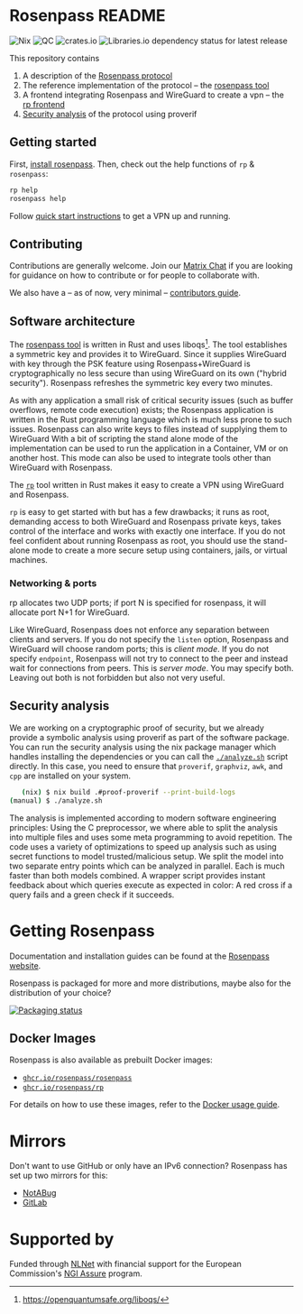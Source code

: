 # Rosenpass README

![Nix](https://github.com/rosenpass/rosenpass/actions/workflows/nix.yaml/badge.svg)
![QC](https://github.com/rosenpass/rosenpass/actions/workflows/qc.yaml/badge.svg)
![crates.io](https://img.shields.io/crates/v/rosenpass.svg)
![Libraries.io dependency status for latest release](https://img.shields.io/librariesio/release/cargo/rosenpass)

This repository contains

1. A description of the [Rosenpass protocol](https://github.com/rosenpass/rosenpass/raw/papers-pdf/whitepaper.pdf)
2. The reference implementation of the protocol – the [rosenpass tool](./src)
3. A frontend integrating Rosenpass and WireGuard to create a vpn – the [rp frontend](./rp)
4. [Security analysis](./analysis) of the protocol using proverif

## Getting started

First, [install rosenpass](#Getting-Rosenpass). Then, check out the help functions of `rp` & `rosenpass`:

```sh
rp help
rosenpass help
```

Follow [quick start instructions](https://rosenpass.eu/#start) to get a VPN up and running.

## Contributing

Contributions are generally welcome. Join our [Matrix Chat](https://matrix.to/#/#rosenpass:matrix.org) if you are looking for guidance on how to contribute or for people to collaborate with.

We also have a – as of now, very minimal – [contributors guide](CONTRIBUTING.md).

## Software architecture

The [rosenpass tool](./src/) is written in Rust and uses liboqs[^liboqs]. The tool establishes a symmetric key and provides it to WireGuard. Since it supplies WireGuard with key through the PSK feature using Rosenpass+WireGuard is cryptographically no less secure than using WireGuard on its own ("hybrid security"). Rosenpass refreshes the symmetric key every two minutes.

As with any application a small risk of critical security issues (such as buffer overflows, remote code execution) exists; the Rosenpass application is written in the Rust programming language which is much less prone to such issues. Rosenpass can also write keys to files instead of supplying them to WireGuard With a bit of scripting the stand alone mode of the implementation can be used to run the application in a Container, VM or on another host. This mode can also be used to integrate tools other than WireGuard with Rosenpass.

The [`rp`](./rp) tool written in Rust makes it easy to create a VPN using WireGuard and Rosenpass.

`rp` is easy to get started with but has a few drawbacks; it runs as root, demanding access to both WireGuard
and Rosenpass private keys, takes control of the interface and works with exactly one interface. If you do not feel confident about running Rosenpass as root, you should use the stand-alone mode to create a more secure setup using containers, jails, or virtual machines.

### Networking & ports

rp allocates two UDP ports; if port N is specified for rosenpass, it will allocate port N+1 for WireGuard.

Like WireGuard, Rosenpass does not enforce any separation between clients and servers.
If you do not specify the `listen` option, Rosenpass and WireGuard will choose random ports; this is _client mode_.
If you do not specify `endpoint`, Rosenpass will not try to connect to the peer and instead wait for connections from peers. This is _server mode_.
You may specify both. Leaving out both is not forbidden but also not very useful.

## Security analysis

<!-- Currently, a symbolic analysis in proverif asserts various properties for the Rosenpass protocol. Further on, a proof of the cryptographic promises based on cryptoverif is in the process of being made. -->

We are working on a cryptographic proof of security, but we already provide a symbolic analysis using proverif as part of the software package. You can run the security analysis using the nix package manager which handles installing the dependencies or you can call the [`./analyze.sh`](https://github.com/rosenpass/rosenpass/blob/main/analyze.sh) script directly. In this case, you need to ensure that `proverif`, `graphviz`, `awk`, and `cpp` are installed on your system.

```sh
   (nix) $ nix build .#proof-proverif --print-build-logs
(manual) $ ./analyze.sh
```

The analysis is implemented according to modern software engineering principles: Using the C preprocessor, we where able to split the analysis into multiple files and uses some meta programming to avoid repetition.
The code uses a variety of optimizations to speed up analysis such as using secret functions to model trusted/malicious setup. We split the model into two separate entry points which can be analyzed in parallel. Each is much faster than both models combined.
A wrapper script provides instant feedback about which queries execute as expected in color: A red cross if a query fails and a green check if it succeeds.

[^liboqs]: https://openquantumsafe.org/liboqs/
[^wg]: https://www.wireguard.com/
[^pqwg]: https://eprint.iacr.org/2020/379
[^pqwg-statedis]: Unless supplied with a pre-shared-key, but this defeats the purpose of a key exchange protocol
[^wg-statedis]: https://lists.zx2c4.com/pipermail/wireguard/2021-August/006916.htmlA

# Getting Rosenpass

Documentation and installation guides can be found at the [Rosenpass website](https://rosenpass.eu/docs).

Rosenpass is packaged for more and more distributions, maybe also for the distribution of your choice?

[![Packaging status](https://repology.org/badge/vertical-allrepos/rosenpass.svg)](https://repology.org/project/rosenpass/versions)

## Docker Images

Rosenpass is also available as prebuilt Docker images:

- [`ghcr.io/rosenpass/rosenpass`](https://github.com/rosenpass/rosenpass/pkgs/container/rosenpass)
- [`ghcr.io/rosenpass/rp`](https://github.com/rosenpass/rosenpass/pkgs/container/rp)

For details on how to use these images, refer to the [Docker usage guide](docker/USAGE.md).

# Mirrors

Don't want to use GitHub or only have an IPv6 connection? Rosenpass has set up two mirrors for this:

- [NotABug](https://notabug.org/rosenpass/rosenpass)
- [GitLab](https://gitlab.com/rosenpass/rosenpass/)

# Supported by

Funded through <a href="https://nlnet.nl/">NLNet</a> with financial support for the European Commission's <a href="https://nlnet.nl/assure">NGI Assure</a> program.

